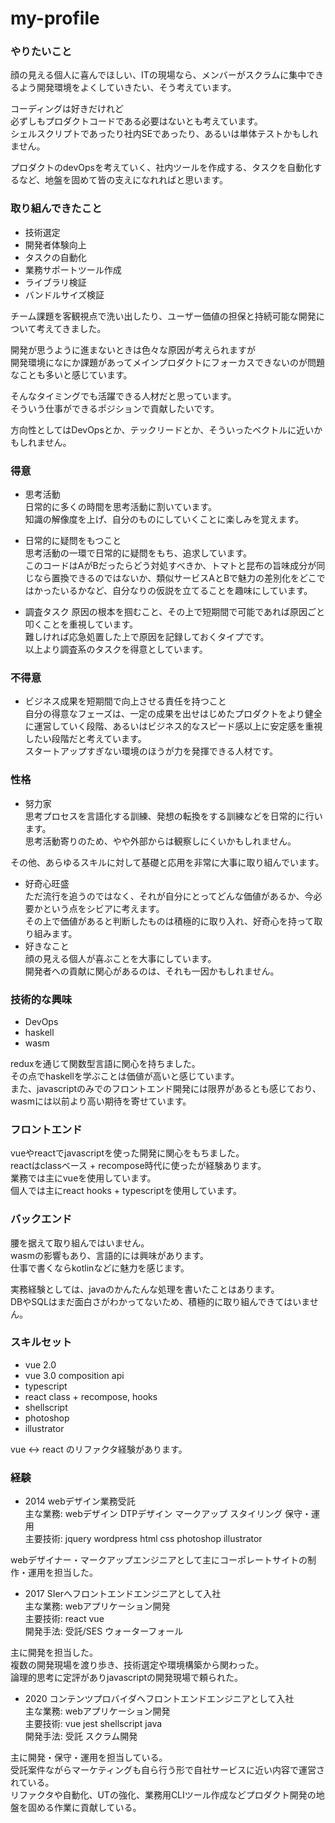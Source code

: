 # my-profile

### やりたいこと

顔の見える個人に喜んでほしい、ITの現場なら、メンバーがスクラムに集中できるよう開発環境をよくしていきたい、そう考えています。　　
  
コーディングは好きだけれど  
必ずしもプロダクトコードである必要はないとも考えています。  
シェルスクリプトであったり社内SEであったり、あるいは単体テストかもしれません。
  
プロダクトのdevOpsを考えていく、社内ツールを作成する、タスクを自動化するなど、地盤を固めて皆の支えになれればと思います。
  
### 取り組んできたこと

* 技術選定
* 開発者体験向上
* タスクの自動化
* 業務サポートツール作成
* ライブラリ検証
* バンドルサイズ検証
  
チーム課題を客観視点で洗い出したり、ユーザー価値の担保と持続可能な開発について考えてきました。 
  
開発が思うように進まないときは色々な原因が考えられますが  
開発環境になにか課題があってメインプロダクトにフォーカスできないのが問題なことも多いと感じています。  
  
そんなタイミングでも活躍できる人材だと思っています。  
そういう仕事ができるポジションで貢献したいです。  
  
方向性としてはDevOpsとか、テックリードとか、そういったベクトルに近いかもしれません。  
  
### 得意

* 思考活動  
日常的に多くの時間を思考活動に割いています。  
知識の解像度を上げ、自分のものにしていくことに楽しみを覚えます。  
  
* 日常的に疑問をもつこと  
思考活動の一環で日常的に疑問をもち、追求しています。  
このコードはAがBだったらどう対処すべきか、トマトと昆布の旨味成分が同じなら置換できるのではないか、類似サービスAとBで魅力の差別化をどこではかったいるかなど、自分なりの仮説を立てることを趣味にしています。
  
* 調査タスク
原因の根本を掴むこと、その上で短期間で可能であれば原因ごと叩くことを重視しています。  
難しければ応急処置した上で原因を記録しておくタイプです。  
以上より調査系のタスクを得意としています。  
  
### 不得意

* ビジネス成果を短期間で向上させる責任を持つこと  
自分の得意なフェーズは、一定の成果を出せはじめたプロダクトをより健全に運営していく段階、あるいはビジネス的なスピード感以上に安定感を重視したい段階だと考えています。  
スタートアップすぎない環境のほうが力を発揮できる人材です。

### 性格

* 努力家  
思考プロセスを言語化する訓練、発想の転換をする訓練などを日常的に行います。  
思考活動寄りのため、やや外部からは観察しにくいかもしれません。  
  
その他、あらゆるスキルに対して基礎と応用を非常に大事に取り組んでいます。

* 好奇心旺盛  
ただ流行を追うのではなく、それが自分にとってどんな価値があるか、今必要かという点をシビアに考えます。  
その上で価値があると判断したものは積極的に取り入れ、好奇心を持って取り組みます。
　
* 好きなこと  
顔の見える個人が喜ぶことを大事にしています。  
開発者への貢献に関心があるのは、それも一因かもしれません。

### 技術的な興味

* DevOps
* haskell
* wasm

reduxを通じて関数型言語に関心を持ちました。  
その点でhaskellを学ぶことは価値が高いと感じています。  
また、javascriptのみでのフロントエンド開発には限界があるとも感じており、wasmには以前より高い期待を寄せています。  

### フロントエンド

vueやreactでjavascriptを使った開発に関心をもちました。  
reactはclassベース + recompose時代に使ったが経験あります。  
業務では主にvueを使用しています。  
個人では主にreact hooks + typescriptを使用しています。  

### バックエンド

腰を据えて取り組んではいません。  
wasmの影響もあり、言語的には興味があります。  
仕事で書くならkotlinなどに魅力を感じます。  
  
実務経験としては、javaのかんたんな処理を書いたことはあります。  
DBやSQLはまだ面白さがわかってないため、積極的に取り組んできてはいません。  
  
### スキルセット
* vue 2.0
* vue 3.0 composition api
* typescript
* react class + recompose, hooks
* shellscript
* photoshop
* illustrator

vue <-> react のリファクタ経験があります。


### 経験
* 2014 webデザイン業務受託  
主な業務: webデザイン DTPデザイン マークアップ スタイリング 保守・運用  
主要技術: jquery wordpress html css photoshop illustrator  
  
webデザイナー・マークアップエンジニアとして主にコーポレートサイトの制作・運用を担当した。  

* 2017 SIerへフロントエンドエンジニアとして入社  
主な業務: webアプリケーション開発  
主要技術: react vue  
開発手法: 受託/SES ウォーターフォール  
  
主に開発を担当した。  
複数の開発現場を渡り歩き、技術選定や環境構築から関わった。  
論理的思考に定評がありjavascriptの開発現場で頼られた。  

* 2020 コンテンツプロバイダへフロントエンドエンジニアとして入社  
主な業務: webアプリケーション開発  
主要技術: vue jest shellscript java  
開発手法: 受託 スクラム開発  

主に開発・保守・運用を担当している。  
受託案件ながらマーケティングも自ら行う形で自社サービスに近い内容で運営されている。  
リファクタや自動化、UTの強化、業務用CLIツール作成などプロダクト開発の地盤を固める作業に貢献している。  
